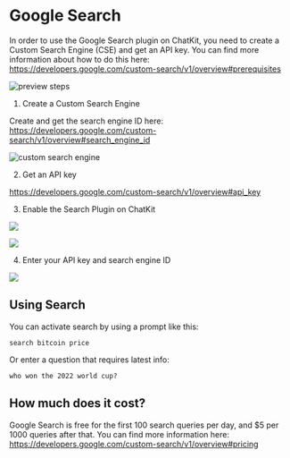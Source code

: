 # Google Search

In order to use the Google Search plugin on ChatKit, you need to create a Custom Search Engine (CSE) and get an API key. You can find more information about how to do this here: https://developers.google.com/custom-search/v1/overview#prerequisites

![preview steps](https://fastly.jsdelivr.net/gh/egoist-bot/images@main/uPic/aS8rCM.png)

1. Create a Custom Search Engine

Create and get the search engine ID here: https://developers.google.com/custom-search/v1/overview#search_engine_id

![custom search engine](https://fastly.jsdelivr.net/gh/egoist-bot/images@main/uPic/9REDh3.png)

2. Get an API key

https://developers.google.com/custom-search/v1/overview#api_key

3. Enable the Search Plugin on ChatKit

![](https://cdn.jsdelivr.net/gh/egoist-bot/images@main/uPic/44WDST.png)

![](https://cdn.jsdelivr.net/gh/egoist-bot/images@main/uPic/Qylmbv.png)

4. Enter your API key and search engine ID

![](https://cdn.jsdelivr.net/gh/egoist-bot/images@main/uPic/p21iqS.png)

## Using Search

You can activate search by using a prompt like this:

```
search bitcoin price
```

Or enter a question that requires latest info:

```
who won the 2022 world cup?
```

## How much does it cost?

Google Search is free for the first 100 search queries per day, and $5 per 1000 queries after that. You can find more information here: https://developers.google.com/custom-search/v1/overview#pricing

```

```
